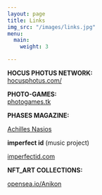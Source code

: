 ```yaml
---
layout: page
title: Links
img_src: "/images/links.jpg"
menu:
  main:
    weight: 3

---
```

**HOCUS PHOTUS NETWORK:**  
<a href="https://hocusphotus.com/" target="blank">hocusphotus.com/</a>

**PHOTO-GAMES:**  
<a href="https://photogames.tk/" target="blank">photogames.tk</a>

**PHASES MAGAZINE:**

<a href="https://www.phasesmag.com/achilles-nasios/">Achilles Nasios</a>

**imperfect id** (music project)

<a href="https://imperfectid.com/">imperfectid.com</a>

**NFT_ART COLLECTIONS:**

<a href="https://opensea.io/Anikon" target="blank">opensea.io/Anikon</a>